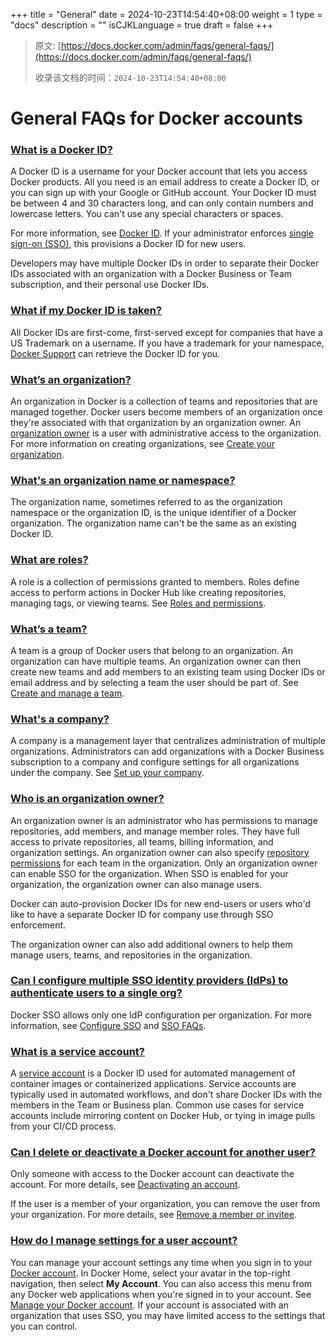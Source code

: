 +++
title = "General"
date = 2024-10-23T14:54:40+08:00
weight = 1
type = "docs"
description = ""
isCJKLanguage = true
draft = false
+++

> 原文: [https://docs.docker.com/admin/faqs/general-faqs/](https://docs.docker.com/admin/faqs/general-faqs/)
>
> 收录该文档的时间：`2024-10-23T14:54:40+08:00`

# General FAQs for Docker accounts

### [What is a Docker ID?](https://docs.docker.com/admin/faqs/general-faqs/#what-is-a-docker-id)

A Docker ID is a username for your Docker account that lets you access Docker products. All you need is an email address to create a Docker ID, or you can sign up with your Google or GitHub account. Your Docker ID must be between 4 and 30 characters long, and can only contain numbers and lowercase letters. You can't use any special characters or spaces.

For more information, see [Docker ID](https://docs.docker.com/accounts/create-account/). If your administrator enforces [single sign-on (SSO)](https://docs.docker.com/security/for-admins/single-sign-on/), this provisions a Docker ID for new users.

Developers may have multiple Docker IDs in order to separate their Docker IDs associated with an organization with a Docker Business or Team subscription, and their personal use Docker IDs.

### [What if my Docker ID is taken?](https://docs.docker.com/admin/faqs/general-faqs/#what-if-my-docker-id-is-taken)

All Docker IDs are first-come, first-served except for companies that have a US Trademark on a username. If you have a trademark for your namespace, [Docker Support](https://hub.docker.com/support/contact/) can retrieve the Docker ID for you.

### [What’s an organization?](https://docs.docker.com/admin/faqs/general-faqs/#whats-an-organization)

An organization in Docker is a collection of teams and repositories that are managed together. Docker users become members of an organization once they're associated with that organization by an organization owner. An [organization owner](https://docs.docker.com/admin/faqs/general-faqs/#who-is-an-organization-owner) is a user with administrative access to the organization. For more information on creating organizations, see [Create your organization](https://docs.docker.com/admin/organization/orgs/).

### [What's an organization name or namespace?](https://docs.docker.com/admin/faqs/general-faqs/#whats-an-organization-name-or-namespace)

The organization name, sometimes referred to as the organization namespace or the organization ID, is the unique identifier of a Docker organization. The organization name can't be the same as an existing Docker ID.

### [What are roles?](https://docs.docker.com/admin/faqs/general-faqs/#what-are-roles)

A role is a collection of permissions granted to members. Roles define access to perform actions in Docker Hub like creating repositories, managing tags, or viewing teams. See [Roles and permissions](https://docs.docker.com/security/for-admins/roles-and-permissions/).

### [What’s a team?](https://docs.docker.com/admin/faqs/general-faqs/#whats-a-team)

A team is a group of Docker users that belong to an organization. An organization can have multiple teams. An organization owner can then create new teams and add members to an existing team using Docker IDs or email address and by selecting a team the user should be part of. See [Create and manage a team](https://docs.docker.com/admin/organization/manage-a-team/).

### [What's a company?](https://docs.docker.com/admin/faqs/general-faqs/#whats-a-company)

A company is a management layer that centralizes administration of multiple organizations. Administrators can add organizations with a Docker Business subscription to a company and configure settings for all organizations under the company. See [Set up your company](https://docs.docker.com/admin/company/).

### [Who is an organization owner?](https://docs.docker.com/admin/faqs/general-faqs/#who-is-an-organization-owner)

An organization owner is an administrator who has permissions to manage repositories, add members, and manage member roles. They have full access to private repositories, all teams, billing information, and organization settings. An organization owner can also specify [repository permissions](https://docs.docker.com/admin/organization/manage-a-team/#configure-repository-permissions-for-a-team) for each team in the organization. Only an organization owner can enable SSO for the organization. When SSO is enabled for your organization, the organization owner can also manage users.

Docker can auto-provision Docker IDs for new end-users or users who'd like to have a separate Docker ID for company use through SSO enforcement.

The organization owner can also add additional owners to help them manage users, teams, and repositories in the organization.

### [Can I configure multiple SSO identity providers (IdPs) to authenticate users to a single org?](https://docs.docker.com/admin/faqs/general-faqs/#can-i-configure-multiple-sso-identity-providers-idps-to-authenticate-users-to-a-single-org)

Docker SSO allows only one IdP configuration per organization. For more information, see [Configure SSO](https://docs.docker.com/security/for-admins/single-sign-on/configure/) and [SSO FAQs](https://docs.docker.com/security/faqs/single-sign-on/faqs/).

### [What is a service account?](https://docs.docker.com/admin/faqs/general-faqs/#what-is-a-service-account)

A [service account](https://docs.docker.com/docker-hub/service-accounts/) is a Docker ID used for automated management of container images or containerized applications. Service accounts are typically used in automated workflows, and don't share Docker IDs with the members in the Team or Business plan. Common use cases for service accounts include mirroring content on Docker Hub, or tying in image pulls from your CI/CD process.

### [Can I delete or deactivate a Docker account for another user?](https://docs.docker.com/admin/faqs/general-faqs/#can-i-delete-or-deactivate-a-docker-account-for-another-user)

Only someone with access to the Docker account can deactivate the account. For more details, see [Deactivating an account](https://docs.docker.com/admin/deactivate-account/).

If the user is a member of your organization, you can remove the user from your organization. For more details, see [Remove a member or invitee](https://docs.docker.com/admin/organization/members/#remove-a-member-from-a-team).

### [How do I manage settings for a user account?](https://docs.docker.com/admin/faqs/general-faqs/#how-do-i-manage-settings-for-a-user-account)

You can manage your account settings any time when you sign in to your [Docker account](https://app.docker.com/login). In Docker Home, select your avatar in the top-right navigation, then select **My Account**. You can also access this menu from any Docker web applications when you're signed in to your account. See [Manage your Docker account](https://docs.docker.com/accounts/manage-account). If your account is associated with an organization that uses SSO, you may have limited access to the settings that you can control.

